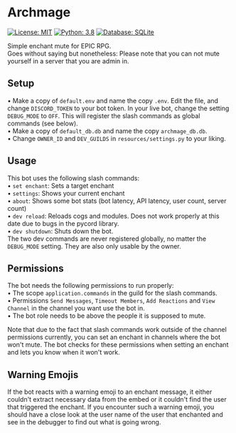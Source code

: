 # Archmage

[![License: MIT](https://img.shields.io/badge/License-MIT-yellow.svg)](https://opensource.org/licenses/MIT) [![Python: 3.8](https://img.shields.io/badge/Python-3.8+-brightgreen.svg)](https://www.python.org/) [![Database: SQLite](https://img.shields.io/badge/Database-SQLite-blue.svg)](https://www.sqlite.org/index.html)

Simple enchant mute for EPIC RPG.  
Goes without saying but nonetheless: Please note that you can not mute yourself in a server that you are admin in.  

## Setup

• Make a copy of `default.env` and name the copy `.env`. Edit the file, and change `DISCORD_TOKEN` to your bot token. In your live bot, change the setting `DEBUG_MODE` to `OFF`. This will register the slash commands as global commands (see below).  
• Make a copy of `default_db.db` and name the copy `archmage_db.db`.  
• Change `OWNER_ID` and `DEV_GUILDS` in `resources/settings.py` to your liking.  

## Usage

This bot uses the following slash commands:  
• `set enchant`: Sets a target enchant  
• `settings`: Shows your current enchant  
• `about`: Shows some bot stats (bot latency, API latency, user count, server count)  
• `dev reload`: Reloads cogs and modules. Does not work properly at this date due to bugs in the pycord library.  
• `dev shutdown`: Shuts down the bot.  
The two dev commands are never registered globally, no matter the `DEBUG_MODE` setting. They are also only usable by the owner.  

## Permissions

The bot needs the following permissions to run properly:  
• The scope `application.commands` in the guild for the slash commands.  
• Permissions `Send Messages`, `Timeout Members`, `Add Reactions` and `View Channel` in the channel you want use the bot in.  
• The bot role needs to be above the people it is supposed to mute.  

Note that due to the fact that slash commands work outside of the channel permissions currently, you can set an enchant in channels where the bot won't mute. The bot checks for these permissions when setting an enchant and lets you know when it won't work.  

## Warning Emojis

If the bot reacts with a warning emoji to an enchant message, it either couldn't extract necessary data from the embed or it couldn't find the user that triggered the enchant. If you encounter such a warning emoji, you should have a close look at the user name of the user that enchanted and see in the debugger to find out what is going wrong.  
